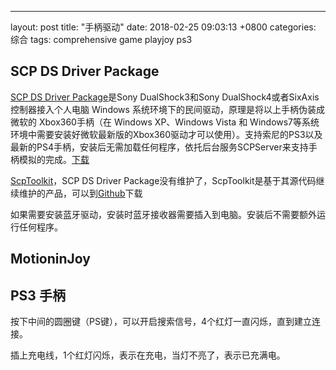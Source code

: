 ---
layout: post
title: "手柄驱动"
date: 2018-02-25 09:03:13 +0800
categories: 综合
tags: comprehensive game playjoy ps3

## SCP DS Driver Package
[SCP DS Driver Package](https://forums.pcsx2.net/Thread-XInput-Wrapper-for-DS3-and-Play-com-USB-Dual-DS2-Controller)是Sony DualShock3和Sony DualShock4或者SixAxis控制器接入个人电脑 Windows 系统环境下的民间驱动，原理是将以上手柄伪装成微软的 Xbox360手柄（在 Windows XP、Windows Vista 和 Windows7等系统环境中需要安装好微软最新版的Xbox360驱动才可以使用）。支持索尼的PS3以及最新的PS4手柄，安装后无需加载任何程序，依托后台服务SCPServer来支持手柄模拟的完成。[下载](/assets/attachment/SCP-DS-Driver-Package-1.2.2.175.zip)

[ScpToolkit](https://forums.pcsx2.net/Thread-ScpToolkit-XInput-Wrapper-aka-ScpServer-Reloaded)，SCP DS Driver Package没有维护了，ScpToolkit是基于其源代码继续维护的产品，可以到[Github](https://github.com/nefarius/ScpToolkit/releases)下载

如果需要安装蓝牙驱动，安装时蓝牙接收器需要插入到电脑。安装后不需要额外运行任何程序。

## MotioninJoy

## PS3 手柄

按下中间的圆圈键（PS键），可以开启搜索信号，4个红灯一直闪烁，直到建立连接。

插上充电线，1个红灯闪烁，表示在充电，当灯不亮了，表示已充满电。